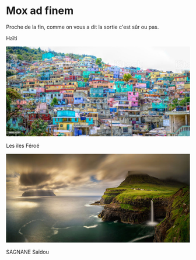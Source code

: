 # Mox ad finem

Proche de la fin, comme on vous a dit la sortie c'est sûr ou pas.

Haïti

[![image B](../images/haiti.jpg)](https://github.com/ssagnane1/tp2-labyrinthe/blob/main/jeu-heros-sdc/Haiti.md)

Les iles Féroé

[![image B](../images/féroé.jpg)](https://github.com/ssagnane1/tp2-labyrinthe/blob/main/jeu-heros-sdc/Féroé.md)

SAGNANE Saïdou
